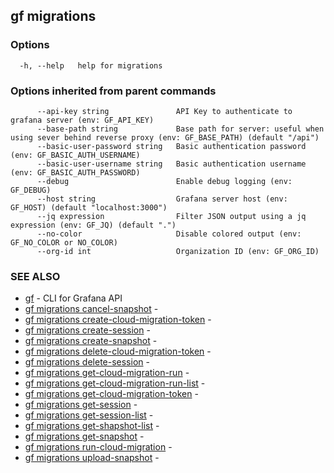 ## gf migrations



### Options

```
  -h, --help   help for migrations
```

### Options inherited from parent commands

```
      --api-key string               API Key to authenticate to grafana server (env: GF_API_KEY)
      --base-path string             Base path for server: useful when using sever behind reverse proxy (env: GF_BASE_PATH) (default "/api")
      --basic-user-password string   Basic authentication password (env: GF_BASIC_AUTH_USERNAME)
      --basic-user-username string   Basic authentication username (env: GF_BASIC_AUTH_PASSWORD)
      --debug                        Enable debug logging (env: GF_DEBUG)
      --host string                  Grafana server host (env: GF_HOST) (default "localhost:3000")
      --jq expression                Filter JSON output using a jq expression (env: GF_JQ) (default ".")
      --no-color                     Disable colored output (env: GF_NO_COLOR or NO_COLOR)
      --org-id int                   Organization ID (env: GF_ORG_ID)
```

### SEE ALSO

* [gf](gf.md)	 - CLI for Grafana API
* [gf migrations cancel-snapshot](gf_migrations_cancel-snapshot.md)	 - 
* [gf migrations create-cloud-migration-token](gf_migrations_create-cloud-migration-token.md)	 - 
* [gf migrations create-session](gf_migrations_create-session.md)	 - 
* [gf migrations create-snapshot](gf_migrations_create-snapshot.md)	 - 
* [gf migrations delete-cloud-migration-token](gf_migrations_delete-cloud-migration-token.md)	 - 
* [gf migrations delete-session](gf_migrations_delete-session.md)	 - 
* [gf migrations get-cloud-migration-run](gf_migrations_get-cloud-migration-run.md)	 - 
* [gf migrations get-cloud-migration-run-list](gf_migrations_get-cloud-migration-run-list.md)	 - 
* [gf migrations get-cloud-migration-token](gf_migrations_get-cloud-migration-token.md)	 - 
* [gf migrations get-session](gf_migrations_get-session.md)	 - 
* [gf migrations get-session-list](gf_migrations_get-session-list.md)	 - 
* [gf migrations get-shapshot-list](gf_migrations_get-shapshot-list.md)	 - 
* [gf migrations get-snapshot](gf_migrations_get-snapshot.md)	 - 
* [gf migrations run-cloud-migration](gf_migrations_run-cloud-migration.md)	 - 
* [gf migrations upload-snapshot](gf_migrations_upload-snapshot.md)	 - 

